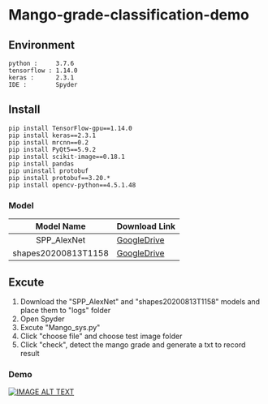 # Mango-grade-classification-demo
## Environment
```
python :     3.7.6
tensorflow : 1.14.0
keras :      2.3.1
IDE :        Spyder
```
## Install
```
pip install TensorFlow-gpu==1.14.0
pip install keras==2.3.1
pip install mrcnn==0.2
pip install PyQt5==5.9.2
pip install scikit-image==0.18.1
pip install pandas
pip uninstall protobuf
pip install protobuf==3.20.*
pip install opencv-python==4.5.1.48
```
### Model
| Model Name           | Download Link    |
|:--------------------:| ---------------  |
| SPP_AlexNet          | [GoogleDrive](https://drive.google.com/drive/folders/1AoRSJfHSf889OiMLc-HR2lSibynYODIG?usp=sharing)|[Link](http://ncyusclab.synology.me/model/)|
| shapes20200813T1158  | [GoogleDrive](https://drive.google.com/drive/folders/172CdJBEgfRXXKFbxkFHxNMQHs85ijNQR?usp=sharing)|

## Excute
1. Download the "SPP_AlexNet" and "shapes20200813T1158" models and place them to "logs" folder
2. Open Spyder
3. Excute "Mango_sys.py"
4. Click "choose file" and choose test image folder
5. Click "check", detect the mango grade and generate a txt to record result

### Demo
[![IMAGE ALT TEXT](http://img.youtube.com/vi/g52fmQ8ifak/0.jpg)](https://www.youtube.com/watch?v=g52fmQ8ifak "Mango grade classification demo")
